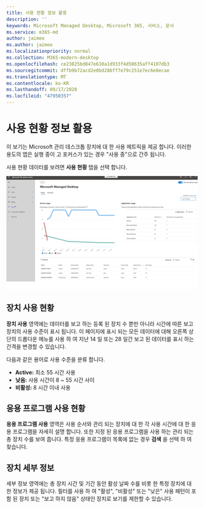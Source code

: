 ```yaml
---
title: 사용 현황 정보 활용
description: ''
keywords: Microsoft Managed Desktop, Microsoft 365, 서비스, 문서
ms.service: m365-md
author: jaimeo
ms.author: jaimeo
ms.localizationpriority: normal
ms.collection: M365-modern-desktop
ms.openlocfilehash: ce23825bd847e610a1d933f4d50635aff4107db3
ms.sourcegitcommit: dffb9b72acd2e0bd286ff7e79c251e7ec6e8ecae
ms.translationtype: MT
ms.contentlocale: ko-KR
ms.lasthandoff: 09/17/2020
ms.locfileid: "47950357"
---
```

# <a name="usage-insights"></a>사용 현황 정보 활용
이 보기는 Microsoft 관리 데스크톱 장치에 대 한 사용 메트릭을 제공 합니다. 이러한 용도의 앱은 실행 중이 고 포커스가 있는 경우 "사용 중"으로 간주 됩니다.

사용 현황 데이터를 보려면 **사용 현황** 탭을 선택 합니다.

![배정 현황 창 왼쪽 위에서 장치 사용 그래프 (사용 율/시간 비교)입니다. 응용 프로그램 배정 현황 테이블의 오른쪽 위에 있습니다. 장치 목록 테이블 아래에 열 장치 이름, 모델, 일련 번호, 표시 이름, 사용자 이름, 현재 상태 (활성, 낮음 또는 비활성), 총 장치 사용 시간 및 활성 날짜 수를 포함 합니다.](../../media/insights_usage.png)

## <a name="device-usage"></a>장치 사용 현황

**장치 사용** 영역에는 데이터를 보고 하는 등록 된 장치 수 뿐만 아니라 시간에 따른 보고 장치의 사용 수준이 표시 됩니다. 이 페이지에 표시 되는 모든 데이터에 대해 오른쪽 상단의 드롭다운 메뉴를 사용 하 여 지난 14 일 또는 28 일간 보고 된 데이터를 표시 하는 간격을 변경할 수 있습니다.

다음과 같은 용어로 사용 수준을 분류 합니다.

- **Active:** 최소 55 시간 사용
- **낮음:** 사용 시간이 8 ~ 55 시간 사이
- **비활성:** 8 시간 이내 사용




## <a name="application-usage"></a>응용 프로그램 사용 현황

**응용 프로그램 사용** 영역은 사용 순서와 관리 되는 장치에 대 한 각 사용 시간에 대 한 응용 프로그램을 자세히 설명 합니다. 또한 지정 된 응용 프로그램을 사용 하는 관리 되는 총 장치 수를 보여 줍니다. 특정 응용 프로그램이 목록에 없는 경우 **검색** 을 선택 하 여 찾습니다.


## <a name="device-details"></a>장치 세부 정보
세부 정보 영역에는 총 장치 시간 및 기간 동안 활성 날짜 수를 비롯 한 특정 장치에 대 한 정보가 제공 됩니다. 필터를 사용 하 여 "활성", "비활성" 또는 "낮은" 사용 패턴이 포함 된 장치 또는 "보고 하지 않음" 상태인 장치로 보기를 제한할 수 있습니다. 
